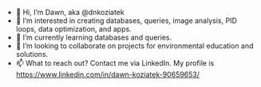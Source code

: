 - 👋 Hi, I’m Dawn, aka @dnkoziatek
- 👀 I’m interested in creating databases, queries, image analysis, PID loops, data optimization, and apps.
- 🌱 I’m currently learning databases and queries. 
- 💞️ I’m looking to collaborate on projects for environmental education and solutions. 
- 📫 What to reach out? Contact me via LinkedIn. My profile is https://www.linkedin.com/in/dawn-koziatek-90659653/

<!---
dnkoziatek/dnkoziatek is a ✨ special ✨ repository because its `README.md` (this file) appears on your GitHub profile.
You can click the Preview link to take a look at your changes.
--->
